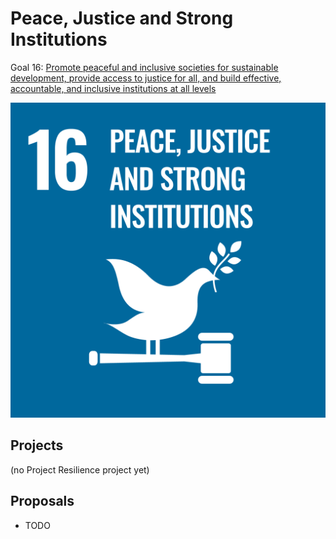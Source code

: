 # Peace, Justice and Strong Institutions

Goal 16: [Promote peaceful and inclusive societies for sustainable development, provide access to justice for all, and build effective, accountable, and inclusive institutions at all levels](https://sdgs.un.org/goals/goal16)

[![Goal 16](../images/sdgs/E-WEB-Goal-16.png)](https://sdgs.un.org/goals/goal16)

## Projects

(no Project Resilience project yet)

## Proposals

- TODO